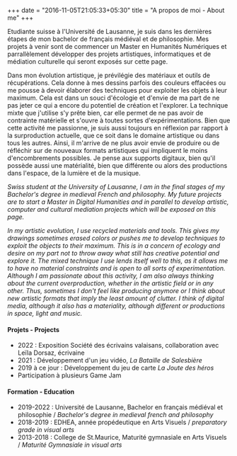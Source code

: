 +++
date = "2016-11-05T21:05:33+05:30"
title = "A propos de moi - About me"
+++

Etudiante suisse à l'Université de Lausanne, je suis dans les dernières étapes de mon bachelor de français médiéval et de philosophie. Mes projets à venir sont de commencer un Master en Humanités Numériques et parrallèlement développer des projets artistiques, informatiques et de médiation culturelle qui seront exposés sur cette page.

Dans mon évolution artistique, je prévilégie des matériaux et outils de récupérations. Cela donne à mes dessins parfois des couleurs effacées ou me pousse à devoir élaborer des techniques pour exploiter les objets à leur maximum. Cela est dans un souci d'écologie et d'envie de ma part de ne pas jeter ce qui a encore du potentiel de création et l'explorer. La technique mixte que j'utilise s'y prête bien, car elle permet de ne pas avoir de contrainte matérielle et s'ouvre à toutes sortes d'expérimentations.
Bien que cette activité me passionne, je suis aussi toujours en réflexion par rapport à la surproduction actuelle, que ce soit dans le domaine artistique ou dans tous les autres. Ainsi, il m'arrive de ne plus avoir envie de produire ou de réfléchir sur de nouveaux formats artistiques qui impliquent le moins d'encombrements possibles. Je pense aux supports digitaux, bien qu'il possède aussi une matérialité, bien que différente ou alors des productions dans l'espace, de la lumière et de la musique.

_Swiss student at the University of Lausanne, I am in the final stages of my Bachelor's degree in medieval French and philosophy. My future projects are to start a Master in Digital Humanities and in parallel to develop artistic, computer and cultural mediation projects which will be exposed on this page._

_In my artistic evolution, I use recycled materials and tools. This gives my drawings sometimes erased colors or pushes me to develop techniques to exploit the objects to their maximum. This is in a concern of ecology and desire on my part not to throw away what still has creative potential and explore it. The mixed technique I use lends itself well to this, as it allows me to have no material constraints and is open to all sorts of experimentation. 
Although I am passionate about this activity, I am also always thinking about the current overproduction, whether in the artistic field or in any other. Thus, sometimes I don't feel like producing anymore or I think about new artistic formats that imply the least amount of clutter. I think of digital media, although it also has a materiality, although different or productions in space, light and music._

#### Projets - Projects

* 2022 : Exposition Société des écrivains valaisans, collaboration avec Leïla Dorsaz, écrivaine
* 2021 : Développement d'un jeu vidéo, _La Bataille de Salesbière_
* 2019 à ce jour : Développement du jeu de carte _La Joute des héros_
* Participation à plusieurs Game Jam 




#### Formation - Education
* 2019-2022 : Université de Lausanne, Bachelor en français médiéval et philosophie / _Bachelor's degree in medieval french and philosophy_
* 2018-2019 : EDHEA, année propédeutique en Arts Visuels /  _preparatory grade in visual arts_
* 2013-2018 : College de St.Maurice, Maturité gymnasiale en Arts Visuels / _Maturité Gymnasiale in visual arts_

